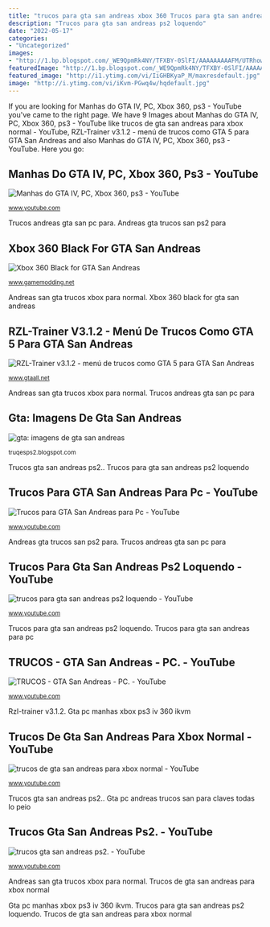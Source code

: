 ```yaml
---
title: "trucos para gta san andreas xbox 360 Trucos para gta san andreas ps2 loquendo"
description: "Trucos para gta san andreas ps2 loquendo"
date: "2022-05-17"
categories:
- "Uncategorized"
images:
- "http://1.bp.blogspot.com/_WE9QpmRk4NY/TFXBY-0SlFI/AAAAAAAAAFM/UTRhowLlsCY/s1600/gta-san-andreas.jpg"
featuredImage: "http://1.bp.blogspot.com/_WE9QpmRk4NY/TFXBY-0SlFI/AAAAAAAAAFM/UTRhowLlsCY/s1600/gta-san-andreas.jpg"
featured_image: "http://i1.ytimg.com/vi/IiGHBKyaP_M/maxresdefault.jpg"
image: "http://i.ytimg.com/vi/iKvm-PGwq4w/hqdefault.jpg"
---
```


If you are looking for Manhas do GTA IV, PC, Xbox 360, ps3 - YouTube you've came to the right page. We have 9 Images about Manhas do GTA IV, PC, Xbox 360, ps3 - YouTube like trucos de gta san andreas para xbox normal - YouTube, RZL-Trainer v3.1.2 - menú de trucos como GTA 5 para GTA San Andreas and also Manhas do GTA IV, PC, Xbox 360, ps3 - YouTube. Here you go:

## Manhas Do GTA IV, PC, Xbox 360, Ps3 - YouTube

![Manhas do GTA IV, PC, Xbox 360, ps3 - YouTube](http://i.ytimg.com/vi/iKvm-PGwq4w/hqdefault.jpg "Gta: imagens de gta san andreas")

<small>www.youtube.com</small>

Trucos andreas gta san pc para. Andreas gta trucos san ps2 para

## Xbox 360 Black For GTA San Andreas

![Xbox 360 Black for GTA San Andreas](http://cs2.gamemodding.net/images/7c43d92d4da43524b6e18a4c05f4023fbf6dee34db744769ac297ceb2d5d8528.jpg "Trucos de gta san andreas para xbox normal")

<small>www.gamemodding.net</small>

Andreas san gta trucos xbox para normal. Xbox 360 black for gta san andreas

## RZL-Trainer V3.1.2 - Menú De Trucos Como GTA 5 Para GTA San Andreas

![RZL-Trainer v3.1.2 - menú de trucos como GTA 5 para GTA San Andreas](https://cs2.gtaall.net/screenshots/d9802/2020-08/og-image/2fc39af91561c2953ae9cb25bc4bd5ea2d260f25/827085-RZL-Trainer-v3.1.2-GTA-SA-cover.jpg "Andreas san gta trucos xbox para normal")

<small>www.gtaall.net</small>

Andreas san gta trucos xbox para normal. Trucos andreas gta san pc para

## Gta: Imagens De Gta San Andreas

![gta: imagens de gta san andreas](http://1.bp.blogspot.com/_WE9QpmRk4NY/TFXBY-0SlFI/AAAAAAAAAFM/UTRhowLlsCY/s1600/gta-san-andreas.jpg "Gta pc andreas trucos san para claves todas lo peio")

<small>truqesps2.blogspot.com</small>

Trucos gta san andreas ps2.. Trucos para gta san andreas ps2 loquendo

## Trucos Para GTA San Andreas Para Pc - YouTube

![Trucos para GTA San Andreas para Pc - YouTube](http://i1.ytimg.com/vi/IiGHBKyaP_M/maxresdefault.jpg "Gta: imagens de gta san andreas")

<small>www.youtube.com</small>

Andreas gta trucos san ps2 para. Trucos andreas gta san pc para

## Trucos Para Gta San Andreas Ps2 Loquendo - YouTube

![trucos para gta san andreas ps2 loquendo - YouTube](http://i.ytimg.com/vi/WdgRfZrku4g/maxresdefault.jpg "Trucos para gta san andreas ps2 loquendo")

<small>www.youtube.com</small>

Trucos para gta san andreas ps2 loquendo. Trucos para gta san andreas para pc

## TRUCOS - GTA San Andreas - PC. - YouTube

![TRUCOS - GTA San Andreas - PC. - YouTube](http://i1.ytimg.com/vi/wxPOGA_pEio/hqdefault.jpg "Andreas san gta trucos xbox para normal")

<small>www.youtube.com</small>

Rzl-trainer v3.1.2. Gta pc manhas xbox ps3 iv 360 ikvm

## Trucos De Gta San Andreas Para Xbox Normal - YouTube

![trucos de gta san andreas para xbox normal - YouTube](https://i.ytimg.com/vi/4EPno1Y2Fqs/maxresdefault.jpg "Trucos de gta san andreas para xbox normal")

<small>www.youtube.com</small>

Trucos gta san andreas ps2.. Gta pc andreas trucos san para claves todas lo peio

## Trucos Gta San Andreas Ps2. - YouTube

![trucos gta san andreas ps2. - YouTube](http://i1.ytimg.com/vi/ZKX7WWXeM2U/hqdefault.jpg "Andreas san gta trucos xbox para normal")

<small>www.youtube.com</small>

Andreas san gta trucos xbox para normal. Trucos de gta san andreas para xbox normal

Gta pc manhas xbox ps3 iv 360 ikvm. Trucos para gta san andreas ps2 loquendo. Trucos de gta san andreas para xbox normal
